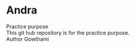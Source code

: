 # Andra
Practice purpose
<br>
This git hub repository is for the practice purpose.
<br>
Author Gowthami
